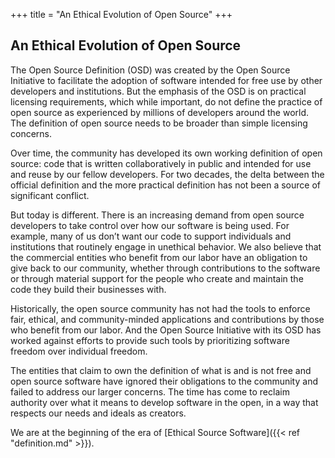 +++
title = "An Ethical Evolution of Open Source"
+++

## An Ethical Evolution of Open Source

The Open Source Definition (OSD) was created by the Open Source Initiative to facilitate the adoption of software intended for free use by other developers and institutions. But the emphasis of the OSD is on practical licensing requirements, which while important, do not define the practice of open source as experienced by millions of developers around the world. The definition of open source needs to be broader than simple licensing concerns.

Over time, the community has developed its own working definition of open source: code that is written collaboratively in public and intended for use and reuse by our fellow developers. For two decades, the delta between the official definition and the more practical definition has not been a source of significant conflict.

But today is different. There is an increasing demand from open source developers to take control over how our software is being used. For example, many of us don’t want our code to support individuals and institutions that routinely engage in unethical behavior. We also believe that the commercial entities who benefit from our labor have an obligation to give back to our community, whether through contributions to the software or through material support for the people who create and maintain the code they build their businesses with.

Historically, the open source community has not had the tools to enforce fair, ethical, and community-minded applications and contributions by those who benefit from our labor. And the Open Source Initiative with its OSD has worked against efforts to provide such tools by prioritizing software freedom over individual freedom.

The entities that claim to own the definition of what is and is not free and open source software have ignored their obligations to the community and failed to address our larger concerns. The time has come to reclaim authority over what it means to develop software in the open, in a way that respects our needs and ideals as creators.

We are at the beginning of the era of [Ethical Source Software]({{< ref "definition.md" >}}).
